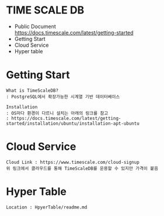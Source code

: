# TIME SCALE DB 
- Public Document
    <br> https://docs.timescale.com/latest/getting-started
- Getting Start
- Cloud Service
- Hyper table 

# Getting Start
```
What is TimeScaleDB?
: PostgreSQL에서 확장가능한 시계열 기반 데이터베이스

Installation
: OS마다 환경이 다르니 설치는 아래의 링크를 참고
: https://docs.timescale.com/latest/getting-started/installation/ubuntu/installation-apt-ubuntu
```

# Cloud Service
```
Cloud Link : https://www.timescale.com/cloud-signup
위 링크에서 클라우드를 통해 TimeScaleDB를 운용할 수 있지만 가격이 붙음 
```

# Hyper Table
```
Location : HpyerTable/readme.md
```